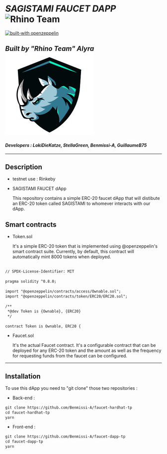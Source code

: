 # **_SAGISTAMI FAUCET DAPP_** ![Rhino Team](./src/logo_small.png)

[![built-with openzeppelin](https://img.shields.io/badge/built%20with-OpenZeppelin-3677FF)](https://docs.openzeppelin.com/)

## _Built by "Rhino Team" Alyra_ ![Rhino Team](./public/favicon.ico)

#### _Developers : LokiDieKatze, StellaGreen, Benmissi-A, GuillaumeB75_

---

## Description

- testnet use : Rinkeby
- SAGISTAMI FAUCET dApp

  This repository contains a simple ERC-20 faucet dApp that will distibute an ERC-20 token called SAGISTAMI to whomever interacts with our dApp.

## Smart contracts

- Token.sol

  It's a simple ERC-20 token that is implemented using @openzeppelin's smart contract suite. Currently, by default, this contract will automatically mint 8000 tokens when deployed.

```

// SPDX-License-Identifier: MIT

pragma solidity ^0.8.0;

import "@openzeppelin/contracts/access/Ownable.sol";
import "@openzeppelin/contracts/token/ERC20/ERC20.sol";

/**
 *@dev Token is {Ownable}, {ERC20}
 */

contract Token is Ownable, ERC20 {

```

- Faucet.sol

  It's the actual Faucet contract. It's a configurable contract that can be deployed for any ERC-20 token and the amount as well as the frequency for requesting funds from the faucet can be configured.

---

## Installation

To use this dApp you need to "git clone" those two repositories :

- Back-end :

```
git clone https://github.com/Benmissi-A/faucet-hardhat-tp
cd faucet-hardhat-tp
yarn
```

- Front-end :

```
git clone https://github.com/Benmissi-A/faucet-dapp-tp
cd faucet-dapp-tp
yarn
```

